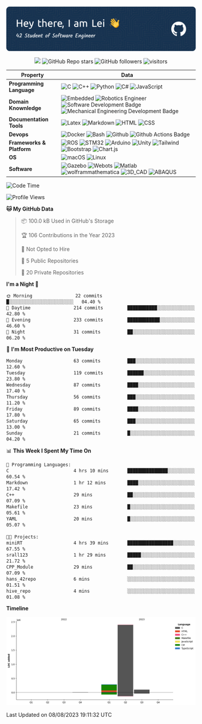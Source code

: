 ![header_image](./assets/github-header-image.png)
<!-- https://huemint.com/bootstrap-plus/#palette=cde6f5-ffffff-1f1410-004961-0075ac-469cc9-3e3a2b-361a4b-e4166a -->
<!-- badges -->
<p align="center">
    <a href="https://github.com/BEPb/BEPb"><img src="https://img.shields.io/badge/status-updating-00984e.svg"></a>
	<img alt="GitHub Repo stars" src="https://img.shields.io/github/stars/srall123/srall123?logo=github&color=e4166a">
	<img alt="GitHub followers" src="https://img.shields.io/github/followers/srall123?logo=github&color=361a4b">
    <img src="https://visitor-badge.laobi.icu/badge?page_id=srall123" alt="visitors"/>
</p>


<!--   my-skilset -->

| Property | Data |
|-|-|
| **Programming Language**  | ![C](https://img.shields.io/badge/-C_language-1f1410?style=flat&logo=C) ![C++](https://img.shields.io/badge/-C++-1f1410?style=flat&logo=cplusplus) ![Python](https://img.shields.io/badge/-Python-1f1410?style=flat&logo=python) ![C\#](https://img.shields.io/badge/-C%23-1f1410?style=flat&logo=csharp) ![JavaScript](https://img.shields.io/badge/-JavaScript-1f1410?style=flat&logo=javascript)				|
| **Domain Knownledge**  | ![Embedded](https://img.shields.io/badge/-Embedded%20Software%20development-004961?style=flat) ![Robotics Engineer](https://img.shields.io/badge/-Robotics%20Engineering-004961?style=flat) ![Software Development Badge](https://img.shields.io/badge/-Software%20Development-004961?style=flat) ![Mechanical Engineering Development Badge](https://img.shields.io/badge/-Mechanical%20Engineering-004961?style=flat)			|
| **Documentation Tools**  | ![Latex](https://img.shields.io/badge/-Latex-0075ac?style=flat&logo=latex) ![Markdown](https://img.shields.io/badge/-Markdown-0075ac?style=flat&logo=Markdown) ![HTML](https://img.shields.io/badge/-HTML-0075ac?style=flat&logo=html5) ![CSS](https://img.shields.io/badge/-CSS-0075ac?style=flat&logo=css)			|
| **Devops**  | ![Docker](https://img.shields.io/badge/-Docker%20-469cc9?style=flat&logo=docker) ![Bash](https://img.shields.io/badge/-Bash%20-469cc9?style=flat&logo=gnubash) ![Github](https://img.shields.io/badge/-Github%20-469cc9?style=flat&logo=Github) ![Github Actions Badge](https://img.shields.io/badge/-Git%20-469cc9?style=flat&logo=Git)			|
| **Frameworks & Platform**   | ![ROS](http://img.shields.io/badge/-ROS/ROS2-cde6f5?style=social&logo=ros) ![STM32](http://img.shields.io/badge/-STM32-cde6f5?style=social&logo=stmicroelectronics#03234B) ![Arduino](http://img.shields.io/badge/-Arduino-cde6f5?style=social&logo=arduino) ![Unity](http://img.shields.io/badge/-Unity-cde6f5?style=social&logo=unity) ![Tailwind](http://img.shields.io/badge/-Tailwind-cde6f5?style=social&logo=tailwindcss) ![Bootstrap](http://img.shields.io/badge/-Bootstrap-cde6f5?style=social&logo=bootstrap) ![Chart.js](http://img.shields.io/badge/-Chart.js-cde6f5?style=social&logo=chartdotjs) |
| **OS**  | ![macOS](https://img.shields.io/badge/-MacOS%20-eee?style=flat-square&logo=apple&logoColor=black) ![Linux](https://img.shields.io/badge/-Linux%20-eee?style=flat-square&logo=linux&logoColor=1f1410)			|
| **Software**  | ![Gazebo](http://img.shields.io/badge/Gazebo-eee?style=flat-square) ![Webots](http://img.shields.io/badge/-Webots-eee?style=flat-square) ![Matlab](http://img.shields.io/badge/-MATLAB-eee?style=flat-square) ![wolframmathematica](http://img.shields.io/badge/-Wolfram_Mathematica-eee?style=flat-square) ![3D_CAD](http://img.shields.io/badge/-CATIA_SolidWorks_Pro/E-eee?style=flat-square) ![ABAQUS](http://img.shields.io/badge/-ABAQUS-eee?style=flat-square)			|

<!-- ![Dusai's GitHub stats](https://github-readme-stats.vercel.app/api?username=srall123&show_icons=true&theme=radical) -->

<!--START_SECTION:waka-->
![Code Time](http://img.shields.io/badge/Code%20Time-4%20hrs%2037%20mins-blue)

![Profile Views](http://img.shields.io/badge/Profile%20Views-193-blue)

**🐱 My GitHub Data** 

> 📦 100.0 kB Used in GitHub's Storage 
 > 
> 🏆 106 Contributions in the Year 2023
 > 
> 🚫 Not Opted to Hire
 > 
> 📜 5 Public Repositories 
 > 
> 🔑 20 Private Repositories 
 > 
**I'm a Night 🦉** 

```text
🌞 Morning                22 commits          █░░░░░░░░░░░░░░░░░░░░░░░░   04.40 % 
🌆 Daytime                214 commits         ███████████░░░░░░░░░░░░░░   42.80 % 
🌃 Evening                233 commits         ████████████░░░░░░░░░░░░░   46.60 % 
🌙 Night                  31 commits          ██░░░░░░░░░░░░░░░░░░░░░░░   06.20 % 
```
📅 **I'm Most Productive on Tuesday** 

```text
Monday                   63 commits          ███░░░░░░░░░░░░░░░░░░░░░░   12.60 % 
Tuesday                  119 commits         ██████░░░░░░░░░░░░░░░░░░░   23.80 % 
Wednesday                87 commits          ████░░░░░░░░░░░░░░░░░░░░░   17.40 % 
Thursday                 56 commits          ███░░░░░░░░░░░░░░░░░░░░░░   11.20 % 
Friday                   89 commits          ████░░░░░░░░░░░░░░░░░░░░░   17.80 % 
Saturday                 65 commits          ███░░░░░░░░░░░░░░░░░░░░░░   13.00 % 
Sunday                   21 commits          █░░░░░░░░░░░░░░░░░░░░░░░░   04.20 % 
```


📊 **This Week I Spent My Time On** 

```text
💬 Programming Languages: 
C                        4 hrs 10 mins       ███████████████░░░░░░░░░░   60.54 % 
Markdown                 1 hr 12 mins        ████░░░░░░░░░░░░░░░░░░░░░   17.42 % 
C++                      29 mins             ██░░░░░░░░░░░░░░░░░░░░░░░   07.09 % 
Makefile                 23 mins             █░░░░░░░░░░░░░░░░░░░░░░░░   05.61 % 
YAML                     20 mins             █░░░░░░░░░░░░░░░░░░░░░░░░   05.07 % 

🐱‍💻 Projects: 
miniRT                   4 hrs 39 mins       █████████████████░░░░░░░░   67.55 % 
srall123                 1 hr 29 mins        █████░░░░░░░░░░░░░░░░░░░░   21.72 % 
CPP_Module               29 mins             ██░░░░░░░░░░░░░░░░░░░░░░░   07.09 % 
hans_42repo              6 mins              ░░░░░░░░░░░░░░░░░░░░░░░░░   01.51 % 
hive_repo                4 mins              ░░░░░░░░░░░░░░░░░░░░░░░░░   01.08 % 
```

**Timeline**

![Lines of Code chart](https://raw.githubusercontent.com/srall123/srall123/main/assets/bar_graph.png)


 Last Updated on 08/08/2023 19:11:32 UTC
<!--END_SECTION:waka-->
